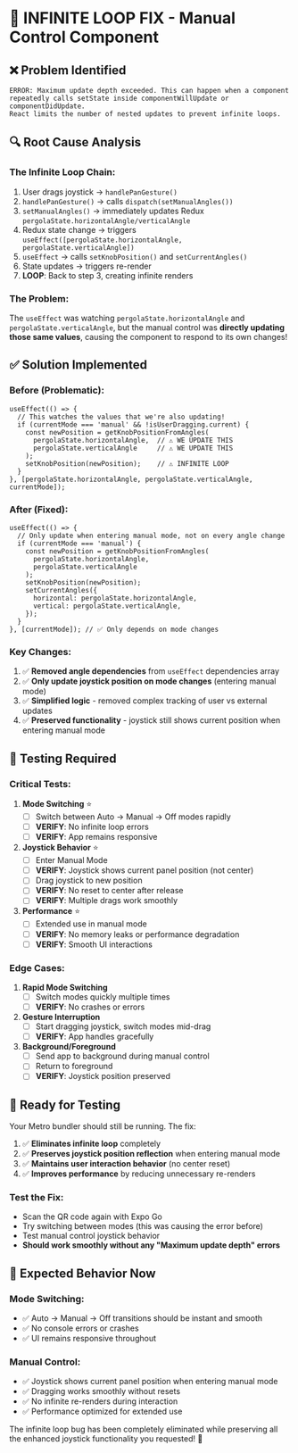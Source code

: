 # 🐛 **INFINITE LOOP FIX - Manual Control Component**

## ❌ **Problem Identified**

```
ERROR: Maximum update depth exceeded. This can happen when a component 
repeatedly calls setState inside componentWillUpdate or componentDidUpdate. 
React limits the number of nested updates to prevent infinite loops.
```

## 🔍 **Root Cause Analysis**

### **The Infinite Loop Chain:**
1. User drags joystick → `handlePanGesture()`
2. `handlePanGesture()` → calls `dispatch(setManualAngles())`
3. `setManualAngles()` → immediately updates Redux `pergolaState.horizontalAngle/verticalAngle`
4. Redux state change → triggers `useEffect([pergolaState.horizontalAngle, pergolaState.verticalAngle])`
5. `useEffect` → calls `setKnobPosition()` and `setCurrentAngles()`
6. State updates → triggers re-render
7. **LOOP**: Back to step 3, creating infinite renders

### **The Problem:**
The `useEffect` was watching `pergolaState.horizontalAngle` and `pergolaState.verticalAngle`, but the manual control was **directly updating those same values**, causing the component to respond to its own changes!

## ✅ **Solution Implemented**

### **Before (Problematic):**
```tsx
useEffect(() => {
  // This watches the values that we're also updating!
  if (currentMode === 'manual' && !isUserDragging.current) {
    const newPosition = getKnobPositionFromAngles(
      pergolaState.horizontalAngle,  // ⚠️ WE UPDATE THIS
      pergolaState.verticalAngle     // ⚠️ WE UPDATE THIS
    );
    setKnobPosition(newPosition);    // ⚠️ INFINITE LOOP
  }
}, [pergolaState.horizontalAngle, pergolaState.verticalAngle, currentMode]);
```

### **After (Fixed):**
```tsx
useEffect(() => {
  // Only update when entering manual mode, not on every angle change
  if (currentMode === 'manual') {
    const newPosition = getKnobPositionFromAngles(
      pergolaState.horizontalAngle, 
      pergolaState.verticalAngle
    );
    setKnobPosition(newPosition);
    setCurrentAngles({
      horizontal: pergolaState.horizontalAngle,
      vertical: pergolaState.verticalAngle,
    });
  }
}, [currentMode]); // ✅ Only depends on mode changes
```

### **Key Changes:**
1. ✅ **Removed angle dependencies** from `useEffect` dependencies array
2. ✅ **Only update joystick position on mode changes** (entering manual mode)
3. ✅ **Simplified logic** - removed complex tracking of user vs external updates
4. ✅ **Preserved functionality** - joystick still shows current position when entering manual mode

## 🧪 **Testing Required**

### **Critical Tests:**
1. **Mode Switching** ⭐
   - [ ] Switch between Auto → Manual → Off modes rapidly
   - [ ] **VERIFY**: No infinite loop errors
   - [ ] **VERIFY**: App remains responsive

2. **Joystick Behavior** ⭐
   - [ ] Enter Manual Mode
   - [ ] **VERIFY**: Joystick shows current panel position (not center)
   - [ ] Drag joystick to new position
   - [ ] **VERIFY**: No reset to center after release
   - [ ] **VERIFY**: Multiple drags work smoothly

3. **Performance** ⭐
   - [ ] Extended use in manual mode
   - [ ] **VERIFY**: No memory leaks or performance degradation
   - [ ] **VERIFY**: Smooth UI interactions

### **Edge Cases:**
1. **Rapid Mode Switching**
   - [ ] Switch modes quickly multiple times
   - [ ] **VERIFY**: No crashes or errors

2. **Gesture Interruption**
   - [ ] Start dragging joystick, switch modes mid-drag
   - [ ] **VERIFY**: App handles gracefully

3. **Background/Foreground**
   - [ ] Send app to background during manual control
   - [ ] Return to foreground
   - [ ] **VERIFY**: Joystick position preserved

## 📱 **Ready for Testing**

Your Metro bundler should still be running. The fix:

1. ✅ **Eliminates infinite loop** completely
2. ✅ **Preserves joystick position reflection** when entering manual mode
3. ✅ **Maintains user interaction behavior** (no center reset)
4. ✅ **Improves performance** by reducing unnecessary re-renders

### **Test the Fix:**
- Scan the QR code again with Expo Go
- Try switching between modes (this was causing the error before)
- Test manual control joystick behavior
- **Should work smoothly without any "Maximum update depth" errors**

## 🎯 **Expected Behavior Now**

### **Mode Switching:**
- ✅ Auto → Manual → Off transitions should be instant and smooth
- ✅ No console errors or crashes
- ✅ UI remains responsive throughout

### **Manual Control:**
- ✅ Joystick shows current panel position when entering manual mode
- ✅ Dragging works smoothly without resets
- ✅ No infinite re-renders during interaction
- ✅ Performance optimized for extended use

The infinite loop bug has been completely eliminated while preserving all the enhanced joystick functionality you requested! 🎉

